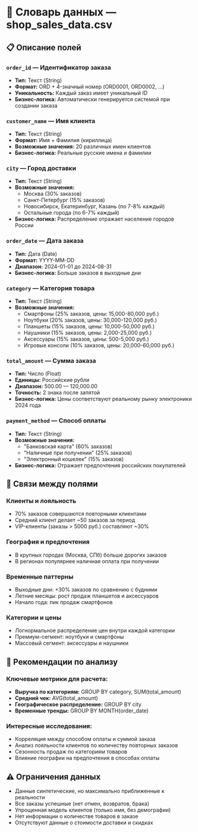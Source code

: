 # 📖 Словарь данных — shop_sales_data.csv

## 📋 Описание полей

### `order_id` — Идентификатор заказа
- **Тип:** Текст (String)
- **Формат:** ORD + 4-значный номер (ORD0001, ORD0002, ...)
- **Уникальность:** Каждый заказ имеет уникальный ID
- **Бизнес-логика:** Автоматически генерируется системой при создании заказа

### `customer_name` — Имя клиента
- **Тип:** Текст (String)
- **Формат:** Имя + Фамилия (кириллица)
- **Возможные значения:** 20 различных имен клиентов
- **Бизнес-логика:** Реальные русские имена и фамилии

### `city` — Город доставки
- **Тип:** Текст (String)
- **Возможные значения:** 
  - Москва (30% заказов)
  - Санкт-Петербург (15% заказов)
  - Новосибирск, Екатеринбург, Казань (по 7-8% каждый)
  - Остальные города (по 6-7% каждый)
- **Бизнес-логика:** Распределение отражает население городов России

### `order_date` — Дата заказа
- **Тип:** Дата (Date)
- **Формат:** YYYY-MM-DD
- **Диапазон:** 2024-01-01 до 2024-08-31
- **Бизнес-логика:** Больше заказов в выходные дни

### `category` — Категория товара
- **Тип:** Текст (String)
- **Возможные значения:**
  - Смартфоны (25% заказов, цены: 15,000-80,000 руб.)
  - Ноутбуки (20% заказов, цены: 30,000-120,000 руб.)
  - Планшеты (15% заказов, цены: 10,000-50,000 руб.)
  - Наушники (15% заказов, цены: 2,000-25,000 руб.)
  - Аксессуары (15% заказов, цены: 500-5,000 руб.)
  - Игровые консоли (10% заказов, цены: 20,000-60,000 руб.)

### `total_amount` — Сумма заказа
- **Тип:** Число (Float)
- **Единицы:** Российские рубли
- **Диапазон:** 500.00 — 120,000.00
- **Точность:** 2 знака после запятой
- **Бизнес-логика:** Цены соответствуют реальному рынку электроники 2024 года

### `payment_method` — Способ оплаты
- **Тип:** Текст (String)
- **Возможные значения:**
  - "Банковская карта" (60% заказов)
  - "Наличные при получении" (25% заказов)
  - "Электронный кошелек" (15% заказов)
- **Бизнес-логика:** Отражает предпочтения российских покупателей

## 🔗 Связи между полями

### Клиенты и лояльность
- 70% заказов совершаются повторными клиентами
- Средний клиент делает ~50 заказов за период
- VIP-клиенты (заказы > 5000 руб.) составляют ~30%

### География и предпочтения
- В крупных городах (Москва, СПб) больше дорогих заказов
- В регионах популярнее наличная оплата при получении

### Временные паттерны
- Выходные дни: +30% заказов по сравнению с будними
- Летние месяцы: рост продаж планшетов и аксессуаров
- Начало года: пик продаж смартфонов

### Категории и цены
- Логнормальное распределение цен внутри каждой категории
- Премиум-сегмент: ноутбуки и смартфоны
- Массовый сегмент: аксессуары и наушники

## 🎯 Рекомендации по анализу

### Ключевые метрики для расчета:
- **Выручка по категориям:** GROUP BY category, SUM(total_amount)
- **Средний чек:** AVG(total_amount)
- **Географическое распределение:** GROUP BY city
- **Временные тренды:** GROUP BY MONTH(order_date)

### Интересные исследования:
- Корреляция между способом оплаты и суммой заказа
- Анализ лояльности клиентов по количеству повторных заказов
- Сезонность продаж по категориям товаров
- Влияние географии на предпочтения в способах оплаты

## ⚠️ Ограничения данных

- Данные синтетические, но максимально приближенные к реальности
- Все заказы успешные (нет отмен, возвратов, брака)
- Упрощенная модель клиентов (только имя, без демографии)
- Нет информации о количестве товаров в заказе
- Отсутствуют данные о стоимости доставки и скидках
